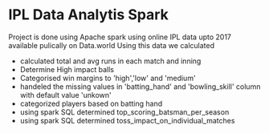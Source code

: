 # IPL Data Analytis Spark
Project is done using Apache spark using online IPL data upto 2017 available pulically on Data.world
Using this data we calculated
- calculated total and avg runs in each match and inning
- Determine High impact balls
- Categorised win margins to 'high','low' and 'medium'
- handeled the missing values in 'batting_hand' and 'bowling_skill' column with default value 'unkown'
-  categorized players based on batting hand
-  using spark SQL determined top_scoring_batsman_per_season
-  using spark SQL determined toss_impact_on_individual_matches
